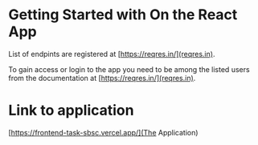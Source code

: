 # Getting Started with On the React App

List of endpints are registered at [https://reqres.in/](reqres.in). 

To gain access or login to the app you need to be among the listed users from the documentation at [https://reqres.in/](reqres.in).

# Link to application
[https://frontend-task-sbsc.vercel.app/](The Application)